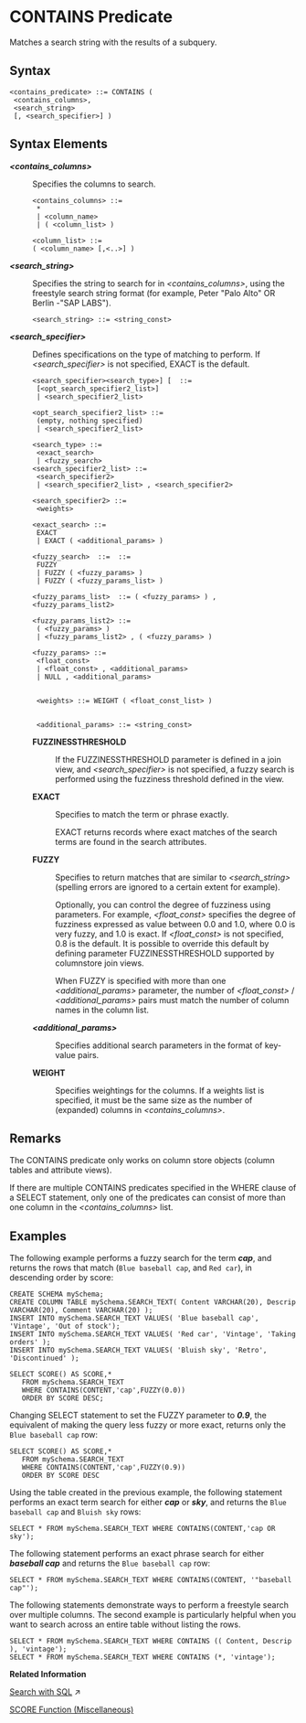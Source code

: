 <!-- loio20f952437519101487edc3d9aba84238 -->

# CONTAINS Predicate

Matches a search string with the results of a subquery.



## Syntax

```
<contains_predicate> ::= CONTAINS ( 
 <contains_columns>, 
 <search_string> 
 [, <search_specifier>] )
```



## Syntax Elements


<dl>
<dt><b>

*<contains\_columns\>*

</b></dt>
<dd>

Specifies the columns to search.

```
<contains_columns> ::= 
 * 
 | <column_name> 
 | ( <column_list> )

<column_list> ::=
( <column_name> [,<..>] )
```



</dd><dt><b>

*<search\_string\>*

</b></dt>
<dd>

Specifies the string to search for in *<contains\_columns\>*, using the freestyle search string format \(for example, Peter "Palo Alto" OR Berlin -"SAP LABS"\).

```
<search_string> ::= <string_const>
```



</dd><dt><b>

*<search\_specifier\>*

</b></dt>
<dd>

Defines specifications on the type of matching to perform. If *<search\_specifier\>* is not specified, EXACT is the default.

```
<search_specifier><search_type>] [  ::= 
 [<opt_search_specifier2_list>]
 | <search_specifier2_list>
 
<opt_search_specifier2_list> ::= 
 (empty, nothing specified)
 | <search_specifier2_list>
 
<search_type> ::= 
 <exact_search> 
 | <fuzzy_search>
<search_specifier2_list> ::= 
 <search_specifier2>
 | <search_specifier2_list> , <search_specifier2>
 
<search_specifier2> ::=  
 <weights> 
 
<exact_search> ::= 
 EXACT 
 | EXACT ( <additional_params> )
  
<fuzzy_search>  ::=  ::= 
 FUZZY 
 | FUZZY ( <fuzzy_params> ) 
 | FUZZY ( <fuzzy_params_list> )

<fuzzy_params_list>  ::= ( <fuzzy_params> ) , <fuzzy_params_list2>

<fuzzy_params_list2> ::= 
 ( <fuzzy_params> ) 
 | <fuzzy_params_list2> , ( <fuzzy_params> )
 
<fuzzy_params> ::= 
 <float_const> 
 | <float_const> , <additional_params> 
 | NULL , <additional_params>


 <weights> ::= WEIGHT ( <float_const_list> )
 

 <additional_params> ::= <string_const>
```


<dl>
<dt><b>

FUZZINESSTHRESHOLD

</b></dt>
<dd>

If the FUZZINESSTHRESHOLD parameter is defined in a join view, and *<search\_specifier\>* is not specified, a fuzzy search is performed using the fuzziness threshold defined in the view.



</dd><dt><b>

EXACT

</b></dt>
<dd>

Specifies to match the term or phrase exactly.

EXACT returns records where exact matches of the search terms are found in the search attributes.



</dd><dt><b>

FUZZY

</b></dt>
<dd>

Specifies to return matches that are similar to *<search\_string\>* \(spelling errors are ignored to a certain extent for example\).

Optionally, you can control the degree of fuzziness using parameters. For example, *<float\_const\>* specifies the degree of fuzziness expressed as value between 0.0 and 1.0, where 0.0 is very fuzzy, and 1.0 is exact. If *<float\_const\>* is not specified, 0.8 is the default. It is possible to override this default by defining parameter FUZZINESSTHRESHOLD supported by columnstore join views.

When FUZZY is specified with more than one *<additional\_params\>* parameter, the number of *<float\_const\>* / *<additional\_params\>* pairs must match the number of column names in the column list.



</dd><dt><b>

*<additional\_params\>*

</b></dt>
<dd>

Specifies additional search parameters in the format of key-value pairs.



</dd><dt><b>

WEIGHT

</b></dt>
<dd>

Specifies weightings for the columns. If a weights list is specified, it must be the same size as the number of \(expanded\) columns in *<contains\_columns\>*.



</dd>
</dl>



</dd>
</dl>



## Remarks

The CONTAINS predicate only works on column store objects \(column tables and attribute views\).

If there are multiple CONTAINS predicates specified in the WHERE clause of a SELECT statement, only one of the predicates can consist of more than one column in the *<contains\_columns\>* list.



## Examples

The following example performs a fuzzy search for the term ***cap***, and returns the rows that match \(`Blue baseball cap`, and `Red car`\), in descending order by score:

```
CREATE SCHEMA mySchema;
CREATE COLUMN TABLE mySchema.SEARCH_TEXT( Content VARCHAR(20), Descrip VARCHAR(20), Comment VARCHAR(20) );
INSERT INTO mySchema.SEARCH_TEXT VALUES( 'Blue baseball cap', 'Vintage', 'Out of stock');  
INSERT INTO mySchema.SEARCH_TEXT VALUES( 'Red car', 'Vintage', 'Taking orders' );  
INSERT INTO mySchema.SEARCH_TEXT VALUES( 'Bluish sky', 'Retro', 'Discontinued' );

SELECT SCORE() AS SCORE,*  
   FROM mySchema.SEARCH_TEXT  
   WHERE CONTAINS(CONTENT,'cap',FUZZY(0.0))  
   ORDER BY SCORE DESC;
```

Changing SELECT statement to set the FUZZY parameter to ***0.9***, the equivalent of making the query less fuzzy or more exact, returns only the `Blue baseball cap` row:

```
SELECT SCORE() AS SCORE,*  
   FROM mySchema.SEARCH_TEXT  
   WHERE CONTAINS(CONTENT,'cap',FUZZY(0.9))  
   ORDER BY SCORE DESC
```

Using the table created in the previous example, the following statement performs an exact term search for either ***cap*** or ***sky***, and returns the `Blue baseball cap` and `Bluish sky` rows:

```
SELECT * FROM mySchema.SEARCH_TEXT WHERE CONTAINS(CONTENT,'cap OR sky');
```

The following statement performs an exact phrase search for either ***baseball cap*** and returns the `Blue baseball cap` row:

```
SELECT * FROM mySchema.SEARCH_TEXT WHERE CONTAINS(CONTENT, '"baseball cap"');
```

The following statements demonstrate ways to perform a freestyle search over multiple columns. The second example is particularly helpful when you want to search across an entire table without listing the rows.

```
SELECT * FROM mySchema.SEARCH_TEXT WHERE CONTAINS (( Content, Descrip ), 'vintage');
SELECT * FROM mySchema.SEARCH_TEXT WHERE CONTAINS (*, 'vintage');
```

**Related Information**  


[Search with SQL](https://help.sap.com/viewer/05c9edaee7fe4d28ab3627d0b1583df6/2023_2_QRC/en-US/cd07da82bb571014b185c8e3e3974767.html "In column-oriented tables, you can perform searches using the SQL SELECT statement.") :arrow_upper_right:

[SCORE Function \(Miscellaneous\)](011-SQL-Functions/score-function-miscellaneous-20e6f8e.md "Returns the relevance of a record that has been found.")

